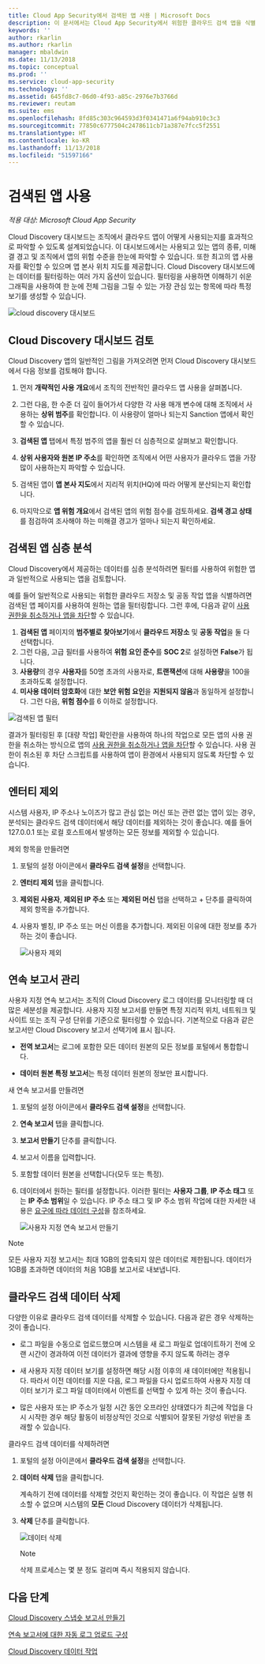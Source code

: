 ```yaml
---
title: Cloud App Security에서 검색된 앱 사용 | Microsoft Docs
description: 이 문서에서는 Cloud App Security에서 위험한 클라우드 검색 앱을 식별 및 해결하기 위한 프로세스를 설명합니다.
keywords: ''
author: rkarlin
ms.author: rkarlin
manager: mbaldwin
ms.date: 11/13/2018
ms.topic: conceptual
ms.prod: ''
ms.service: cloud-app-security
ms.technology: ''
ms.assetid: 645fd8c7-06d0-4f93-a85c-2976e7b3766d
ms.reviewer: reutam
ms.suite: ems
ms.openlocfilehash: 8fd85c303c964593d3f0341471a6f94ab910c3c3
ms.sourcegitcommit: 77850c6777504c2478611cb71a387e7fcc5f2551
ms.translationtype: HT
ms.contentlocale: ko-KR
ms.lasthandoff: 11/13/2018
ms.locfileid: "51597166"
---
```

# <a name="working-with-discovered-apps"></a>검색된 앱 사용

*적용 대상: Microsoft Cloud App Security*

Cloud Discovery 대시보드는 조직에서 클라우드 앱이 어떻게 사용되는지를 효과적으로 파악할 수 있도록 설계되었습니다. 이 대시보드에서는 사용되고 있는 앱의 종류, 미해결 경고 및 조직에서 앱의 위험 수준을 한눈에 파악할 수 있습니다. 또한 최고의 앱 사용자를 확인할 수 있으며 앱 본사 위치 지도를 제공합니다. Cloud Discovery 대시보드에는 데이터를 필터링하는 여러 가지 옵션이 있습니다. 필터링을 사용하면 이해하기 쉬운 그래픽을 사용하여 한 눈에 전체 그림을 그릴 수 있는 가장 관심 있는 항목에 따라 특정 보기를 생성할 수 있습니다.

![cloud discovery 대시보드](./media/cloud-discovery-dashboard.png)

## <a name="review-the-cloud-discovery-dashboard"></a>Cloud Discovery 대시보드 검토

Cloud Discovery 앱의 일반적인 그림을 가져오려면 먼저 Cloud Discovery 대시보드에서 다음 정보를 검토해야 합니다.
 
1. 먼저 **개략적인 사용 개요**에서 조직의 전반적인 클라우드 앱 사용을 살펴봅니다.

2. 그런 다음, 한 수준 더 깊이 들어가서 다양한 각 사용 매개 변수에 대해 조직에서 사용하는 **상위 범주**를 확인합니다. 이 사용량이 얼마나 되는지 Sanction 앱에서 확인할 수 있습니다.

3. **검색된 앱** 탭에서 특정 범주의 앱을 훨씬 더 심층적으로 살펴보고 확인합니다.

4. **상위 사용자와 원본 IP 주소**를 확인하면 조직에서 어떤 사용자가 클라우드 앱을 가장 많이 사용하는지 파악할 수 있습니다.
5. 검색된 앱이 **앱 본사 지도**에서 지리적 위치(HQ)에 따라 어떻게 분산되는지 확인합니다.

6. 마지막으로 **앱 위험 개요**에서 검색된 앱의 위험 점수를 검토하세요. **검색 경고 상태**를 점검하여 조사해야 하는 미해결 경고가 얼마나 되는지 확인하세요.

## <a name="deep-dive-into-discovered-apps"></a>검색된 앱 심층 분석
Cloud Discovery에서 제공하는 데이터를 심층 분석하려면 필터를 사용하여 위험한 앱과 일반적으로 사용되는 앱을 검토합니다.


예를 들어 일반적으로 사용되는 위험한 클라우드 저장소 및 공동 작업 앱을 식별하려면 검색된 앱 페이지를 사용하여 원하는 앱을 필터링합니다. 그런 후에, 다음과 같이 [사용 권한을 취소하거나 앱을 차단](governance-discovery.md)할 수 있습니다.

1. **검색된 앱** 페이지의 **범주별로 찾아보기**에서 **클라우드 저장소** 및 **공동 작업**을 둘 다 선택합니다.
2. 그런 다음, 고급 필터를 사용하여 **위험 요인 준수**를 **SOC 2**로 설정하면 **False**가 됩니다.
3. **사용량**의 경우 **사용자**를 50명 초과의 사용자로, **트랜잭션**에 대해 **사용량**을 100을 초과하도록 설정합니다.
4. **미사용 데이터 암호화**에 대한 **보안 위험 요인**을 **지원되지 않음**과 동일하게 설정합니다. 그런 다음, **위험 점수**를 6 이하로 설정합니다.

![검색된 앱 필터](./media/discovered-app-filters.png)

결과가 필터링된 후 [대량 작업] 확인란을 사용하여 하나의 작업으로 모든 앱의 사용 권한을 취소하는 방식으로 앱의 [사용 권한을 취소하거나 앱을 차단](governance-discovery.md)할 수 있습니다. 사용 권한이 취소된 후 차단 스크립트를 사용하여 앱이 환경에서 사용되지 않도록 차단할 수 있습니다.


## <a name="exclude-entities"></a>엔터티 제외  
시스템 사용자, IP 주소나 노이즈가 많고 관심 없는 머신 또는 관련 없는 앱이 있는 경우, 분석되는 클라우드 검색 데이터에서 해당 데이터를 제외하는 것이 좋습니다. 예를 들어 127.0.0.1 또는 로컬 호스트에서 발생하는 모든 정보를 제외할 수 있습니다.  
  
제외 항목을 만들려면  
  
1. 포털의 설정 아이콘에서 **클라우드 검색 설정**을 선택합니다.  
  
2. **엔터티 제외** 탭을 클릭합니다.  
  
3. **제외된 사용자**, **제외된 IP 주소** 또는 **제외된 머신** 탭을 선택하고 + 단추를 클릭하여 제외 항목을 추가합니다.   
  
4. 사용자 별칭, IP 주소 또는 머신 이름을 추가합니다. 제외된 이유에 대한 정보를 추가하는 것이 좋습니다.  
  
     ![사용자 제외](./media/exclude-user.png "사용자 제외")  
  
## <a name="manage-continuous-reports"></a>연속 보고서 관리  
사용자 지정 연속 보고서는 조직의 Cloud Discovery 로그 데이터를 모니터링할 때 더 많은 세분성을 제공합니다. 사용자 지정 보고서를 만들면 특정 지리적 위치, 네트워크 및 사이트 또는 조직 구성 단위를 기준으로 필터링할 수 있습니다. 기본적으로 다음과 같은 보고서만 Cloud Discovery 보고서 선택기에 표시 됩니다.  
  
- **전역 보고서**는 로그에 포함한 모든 데이터 원본의 모든 정보를 포털에서 통합합니다.  
  
- **데이터 원본 특정 보고서**는 특정 데이터 원본의 정보만 표시합니다.  
  
새 연속 보고서를 만들려면  
  
1. 포털의 설정 아이콘에서 **클라우드 검색 설정**을 선택합니다.  
  
2. **연속 보고서** 탭을 클릭합니다.  
  
3. **보고서 만들기** 단추를 클릭합니다.  
  
4. 보고서 이름을 입력합니다.  
  
5. 포함할 데이터 원본을 선택합니다(모두 또는 특정).  
  
6. 데이터에서 원하는 필터를 설정합니다. 이러한 필터는 **사용자 그룹**, **IP 주소 태그** 또는 **IP 주소 범위**일 수 있습니다. IP 주소 태그 및 IP 주소 범위 작업에 대한 자세한 내용은 [요구에 따라 데이터 구성](ip-tags.md)을 참조하세요.  
  
    ![사용자 지정 연속 보고서 만들기](./media/create-custom-continuous-report.png) 

> [!NOTE]
> 모든 사용자 지정 보고서는 최대 1GB의 압축되지 않은 데이터로 제한됩니다. 데이터가 1GB를 초과하면 데이터의 처음 1GB를 보고서로 내보냅니다.


## <a name="deleting-cloud-discovery-data"></a>클라우드 검색 데이터 삭제  
다양한 이유로 클라우드 검색 데이터를 삭제할 수 있습니다. 다음과 같은 경우 삭제하는 것이 좋습니다.  
  
- 로그 파일을 수동으로 업로드했으며 시스템을 새 로그 파일로 업데이트하기 전에 오랜 시간이 경과하여 이전 데이터가 결과에 영향을 주지 않도록 하려는 경우  
  
- 새 사용자 지정 데이터 보기를 설정하면 해당 시점 이후의 새 데이터에만 적용됩니다. 따라서 이전 데이터를 지운 다음, 로그 파일을 다시 업로드하여 사용자 지정 데이터 보기가 로그 파일 데이터에서 이벤트를 선택할 수 있게 하는 것이 좋습니다.  
  
- 많은 사용자 또는 IP 주소가 일정 시간 동안 오프라인 상태였다가 최근에 작업을 다시 시작한 경우 해당 활동이 비정상적인 것으로 식별되어 잘못된 가양성 위반을 초래할 수 있습니다.  
  
클라우드 검색 데이터를 삭제하려면  
  
1. 포털의 설정 아이콘에서 **클라우드 검색 설정**을 선택합니다.  
  
2. **데이터 삭제** 탭을 클릭합니다.  
  
    계속하기 전에 데이터를 삭제할 것인지 확인하는 것이 좋습니다. 이 작업은 실행 취소할 수 없으며 시스템의 **모든** Cloud Discovery 데이터가 삭제됩니다.  
  
3. **삭제** 단추를 클릭합니다.  
  
    ![데이터 삭제](./media/delete-data.png "데이터 삭제")  
  
   > [!NOTE]  
   >  삭제 프로세스는 몇 분 정도 걸리며 즉시 적용되지 않습니다.  




## <a name="next-steps"></a>다음 단계
 
[Cloud Discovery 스냅숏 보고서 만들기](create-snapshot-cloud-discovery-reports.md)

[연속 보고서에 대한 자동 로그 업로드 구성](configure-automatic-log-upload-for-continuous-reports.md)

[Cloud Discovery 데이터 작업](working-with-cloud-discovery-data.md)

